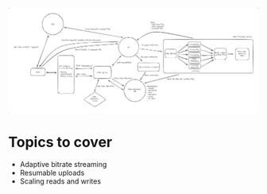 ![Youtube](images/youtube.png)

# Topics to cover
- Adaptive bitrate streaming
- Resumable uploads
- Scaling reads and writes
